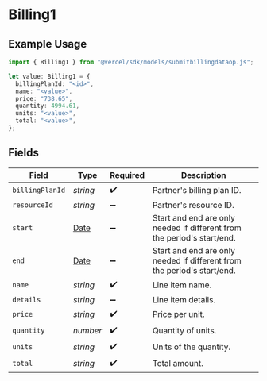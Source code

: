 # Billing1

## Example Usage

```typescript
import { Billing1 } from "@vercel/sdk/models/submitbillingdataop.js";

let value: Billing1 = {
  billingPlanId: "<id>",
  name: "<value>",
  price: "738.65",
  quantity: 4994.61,
  units: "<value>",
  total: "<value>",
};
```

## Fields

| Field                                                                                         | Type                                                                                          | Required                                                                                      | Description                                                                                   |
| --------------------------------------------------------------------------------------------- | --------------------------------------------------------------------------------------------- | --------------------------------------------------------------------------------------------- | --------------------------------------------------------------------------------------------- |
| `billingPlanId`                                                                               | *string*                                                                                      | :heavy_check_mark:                                                                            | Partner's billing plan ID.                                                                    |
| `resourceId`                                                                                  | *string*                                                                                      | :heavy_minus_sign:                                                                            | Partner's resource ID.                                                                        |
| `start`                                                                                       | [Date](https://developer.mozilla.org/en-US/docs/Web/JavaScript/Reference/Global_Objects/Date) | :heavy_minus_sign:                                                                            | Start and end are only needed if different from the period's start/end.                       |
| `end`                                                                                         | [Date](https://developer.mozilla.org/en-US/docs/Web/JavaScript/Reference/Global_Objects/Date) | :heavy_minus_sign:                                                                            | Start and end are only needed if different from the period's start/end.                       |
| `name`                                                                                        | *string*                                                                                      | :heavy_check_mark:                                                                            | Line item name.                                                                               |
| `details`                                                                                     | *string*                                                                                      | :heavy_minus_sign:                                                                            | Line item details.                                                                            |
| `price`                                                                                       | *string*                                                                                      | :heavy_check_mark:                                                                            | Price per unit.                                                                               |
| `quantity`                                                                                    | *number*                                                                                      | :heavy_check_mark:                                                                            | Quantity of units.                                                                            |
| `units`                                                                                       | *string*                                                                                      | :heavy_check_mark:                                                                            | Units of the quantity.                                                                        |
| `total`                                                                                       | *string*                                                                                      | :heavy_check_mark:                                                                            | Total amount.                                                                                 |